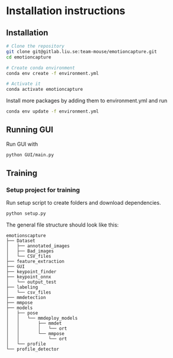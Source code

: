 # Installation instructions

## Installation

```bash
# Clone the repository
git clone git@gitlab.liu.se:team-mouse/emotioncapture.git
cd emotioncapture

# Create conda environment
conda env create -f environment.yml

# Activate it
conda activate emotioncapture
```

Install more packages by adding them to environment.yml and run
```bash
conda env update -f environment.yml
```

## Running GUI
Run GUI with
```bash
python GUI/main.py
```

## Training

### Setup project for training
Run setup script to create folders and download dependencies.
```bash
python setup.py
```

The general file structure should look like this:
```
emotionscapture
├── Dataset
│   ├── annotated_images
│   ├── Bad_images
│   └── CSV_files
├── feature_extraction
├── GUI
├── keypoint_finder
├── keypoint_onnx
│   └── output_test
├── labeling
│   └── csv_files
├── mmdetection
├── mmpose
├── models
│   ├── pose
│   │   └── mmdeploy_models
│   │       ├── mmdet
│   │       │   └── ort
│   │       └── mmpose
│   │           └── ort
│   └── profile
└── profile_detector
```